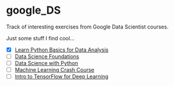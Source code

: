 # google_DS
Track of interesting exercises from Google Data Scientist courses.

Just some stuff I find cool...

- [x] [Learn Python Basics for Data Analysis](https://openclassrooms.com/en/courses/2304731-learn-python-basics-for-data-analysis)
- [ ] [Data Science Foundations](https://learndigital.withgoogle.com/digitalunlocked/course/data-science-foundations)
- [ ] [Data Science with Python](https://learndigital.withgoogle.com/digitalunlocked/course/data-science-with-python)
- [ ] [Machine Learning Crash Course](https://learndigital.withgoogle.com/digitalunlocked/course/machine-learning-crash-course)
- [ ] [Intro to TensorFlow for Deep Learning](https://learndigital.withgoogle.com/digitalunlocked/course/intro-to-tensorflow-for-deep-learning)
